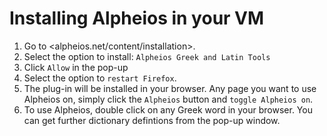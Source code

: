 # Installing Alpheios in your VM #

1. Go to <alpheios.net/content/installation>.
2. Select the option to install: `Alpheios Greek and Latin Tools` 
3. Click `Allow` in the pop-up
4. Select the option to `restart Firefox`.
5. The plug-in will be installed in your browser. Any page you want to use Alpheios on, simply click the `Alpheios` button and `toggle Alpheios on`.
6. To use Alpheios, double click on any Greek word in your browser. You can get further dictionary defintions from the pop-up window.
